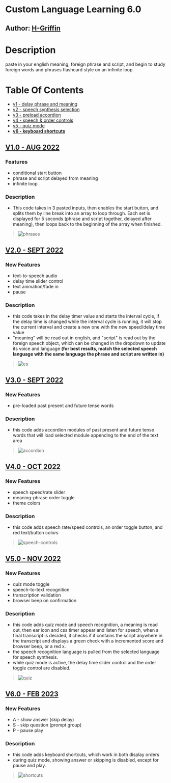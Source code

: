 # Custom Language Learning 6.0
## Author: [H-Griffin](https://github.com/h-griffin)

# Description
paste in your english meaning, foreign phrase and script, and begin to study foreign words and phrases flashcard style on an infinite loop.

# Table Of Contents
- [v1 - delay phrase and meaning](#v10---aug-2022)
- [v2 - speech synthesis selection](#v20---sept-2022)
- [v3 - preload accordion](#v30---sept-2022)
- [v4 - speech & order controls](#v40---oct-2022)
- [v5 - quiz mode](#v50---nov-2022)
- **[v6 - keyboard shortcuts](#v60---feb-2023)**

## [V1.0 - AUG 2022](https://github.com/h-griffin/custom-language-learning/tree/v1)
### Features
- conditional start button
- phrase and script delayed from meaning
- infinite loop
### Description
- This code takes in 3 pasted inputs, then enables the start button, and splits them by line break into an array to loop through. Each set is displayed for 5 seconds (phrase and script together, delayed after meaning), then loops back to the beginning of the array when finished.
> ![phrases](./assets/v1/phrases.png)

## [V2.0 - SEPT 2022](https://github.com/h-griffin/custom-language-learning/tree/v2)
### New Features 
- text-to-speech audio
- delay time slider control
- text animation/fade in
- pause
### Description
- this code takes in the delay timer value and starts the interval cycle, if the delay time is changed while the interval cycle is running, it will stop the current interval and create a new one with the new speed/delay time value
- "meaning" will be read out in english, and "script" is read out by the foreign speech object, which can be changed in the dropdown to update its voice and language **(for best results, match the selected speech language with the same language the phrase and script are written in)**
> ![es](./assets/v2/es.png)

## [V3.0 - SEPT 2022](https://github.com/h-griffin/custom-language-learning/tree/v3)
### New Features 
- pre-loaded past present and future tense words
### Description
- this code adds accordion modules of past present and future tense words that will load selected module appending to the end of the text area 
> ![accordion](./assets/v3/accordion.png)

## [V4.0 - OCT 2022](https://github.com/h-griffin/custom-language-learning/tree/v4)
### New Features 
- speech speed/rate slider
- meaning-phrase order toggle
- theme colors
### Description
- this code adds speech rate/speed controls, an order toggle button, and red text/button colors
> ![speech-controls](./assets/v4/speech-controls.png)

## [V5.0 - NOV 2022](https://github.com/h-griffin/custom-language-learning/tree/v5)
### New Features 
- quiz mode toggle
- speech-to-text recognition  
- transcription validation
- browser beep on confirmation
### Description
- this code adds quiz mode and speech recognition, a meaning is read out, then ear icon and css timer appear and listen for speech, when a final transcript is decided, it checks if it contains the script anywhere in the transcript and displays a green check with a incremented score and browser beep, or a red x. 
- the speech recognition language is pulled from the selected language for speech synthesis.
- while quiz mode is active, the delay time slider control and the order toggle control are disabled.
> ![quiz](./assets/v5/quiz.png)

## [V6.0 - FEB 2023](https://github.com/h-griffin/custom-language-learning/tree/v5)
### New Features 
- A - show answer (skip delay)
- S - skip question (prompt group)
- P - pause play
### Description
- this code adds keyboard shortcuts, which work in both display orders 
- during quiz mode, showing answer or skipping is disabled, except for pause and play.
> ![shortcuts](./assets/v6/shortcuts.png)